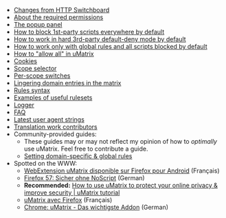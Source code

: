 - [Changes from HTTP Switchboard](https://github.com/gorhill/uMatrix/wiki/Changes-from-HTTP-Switchboard)
- [About the required permissions](https://github.com/gorhill/uMatrix/wiki/About-the-required-permissions)
- [The popup panel](https://github.com/gorhill/uMatrix/wiki/The-popup-panel)
- [How to block 1st-party scripts everywhere by default](https://github.com/gorhill/uMatrix/wiki/How-to-block-1st-party-scripts-everywhere-by-default)
- [How to work in hard 3rd-party default-deny mode by default](https://github.com/gorhill/uMatrix/wiki/How-to-work-in-hard-3rd-party-default-deny-by-default)
- [How to work only with global rules and all scripts blocked by default](https://github.com/gorhill/uMatrix/wiki/How-to-work-only-with-global-rules-and-all-scripts-blocked-by-default)
- [How to "allow all" in uMatrix](https://github.com/gorhill/uMatrix/wiki/How-to-%22allow-all%22-in-uMatrix)
- [Cookies](https://github.com/gorhill/uMatrix/wiki/Cookies)
- [Scope selector](https://github.com/gorhill/uMatrix/wiki/Scope-selector)
- [Per-scope switches](https://github.com/gorhill/uMatrix/wiki/Per-scope-switches)
- [Lingering domain entries in the matrix](https://github.com/gorhill/uMatrix/wiki/Lingering-domain-entries-in-the-matrix)
- [Rules syntax](https://github.com/gorhill/uMatrix/wiki/Rules-syntax)
- [Examples of useful rulesets](https://github.com/gorhill/uMatrix/wiki/Examples-of-useful-rulesets)
- [Logger](https://github.com/gorhill/uMatrix/wiki/Logger)
- [FAQ](https://github.com/gorhill/uMatrix/wiki/FAQ)
- [Latest user agent strings](https://github.com/gorhill/uMatrix/wiki/Latest-user-agent-strings)
- [Translation work contributors](https://github.com/gorhill/uMatrix/wiki/Translation-work-contributors)
- Community-provided guides:
    - These guides may or may not reflect my opinion of how to _optimally_ use uMatrix. Feel free to contribute a guide.
    - [Setting domain-specific & global rules](https://github.com/gorhill/uMatrix/wiki/Setting-Domain-Specific-&-Global-Rules)
- Spotted on the WWW:
    - [WebExtension uMatrix disponible sur Firefox pour Android](https://primokorn.wordpress.com/2017/11/23/webextension-umatrix-disponible-sur-firefox-pour-android/) (Français)
    - [Firefox 57: Sicher ohne NoScript](https://www.youtube.com/watch?v=R9dePpq9OnQ) (German)
    - **Recommended:** [How to use uMatrix to protect your online privacy & improve security | uMatrix tutorial](https://www.youtube.com/watch?v=TVozpo3zUBk)
    - [uMatrix avec Firefox](https://vive-gnulinux.fr.cr/firefox-umatrix-1/) (Français)
    - [Chrome: uMatrix - Das wichtigste Addon](https://www.youtube.com/watch?v=af0tUR0GZUI) (German)
